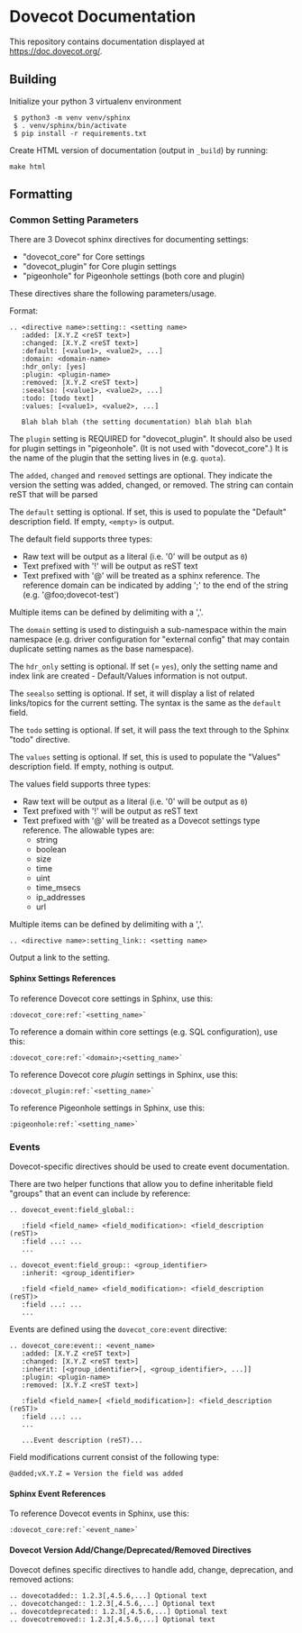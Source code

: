 Dovecot Documentation
=====================

This repository contains documentation displayed at https://doc.dovecot.org/.

Building
--------

Initialize your python 3 virtualenv environment

```
 $ python3 -m venv venv/sphinx
 $ . venv/sphinx/bin/activate
 $ pip install -r requirements.txt
```

Create HTML version of documentation (output in `_build`) by running:
```
make html
```

Formatting
----------

### Common Setting Parameters

There are 3 Dovecot sphinx directives for documenting settings:

  * "dovecot_core" for Core settings
  * "dovecot_plugin" for Core plugin settings
  * "pigeonhole" for Pigeonhole settings (both core and plugin)

These directives share the following parameters/usage.

Format:

```
.. <directive name>:setting:: <setting name>
   :added: [X.Y.Z <reST text>]
   :changed: [X.Y.Z <reST text>]
   :default: [<value1>, <value2>, ...]
   :domain: <domain-name>
   :hdr_only: [yes]
   :plugin: <plugin-name>
   :removed: [X.Y.Z <reST text>]
   :seealso: [<value1>, <value2>, ...]
   :todo: [todo text]
   :values: [<value1>, <value2>, ...]

   Blah blah blah (the setting documentation) blah blah blah
```

The `plugin` setting is REQUIRED for "dovecot_plugin". It should also be used
for plugin settings in "pigeonhole". (It is not used with "dovecot_core".)
It is the name of the plugin that the setting lives in (e.g. `quota`).

The `added`, `changed` and `removed` settings are optional. They indicate the
version the setting was added, changed, or removed. The string can contain
reST that will be parsed

The `default` setting is optional. If set, this is used to populate the
"Default" description field. If empty, `<empty>` is output.

The default field supports three types:
  * Raw text will be output as a literal (i.e. '0' will be output as `0`)
  * Text prefixed with '!' will be output as reST text
  * Text prefixed with '@' will be treated as a sphinx reference. The
    reference domain can be indicated by adding ';<domain>' to the end of the
    string (e.g. '@foo;dovecot-test')

Multiple items can be defined by delimiting with a ','.

The `domain` setting is used to distinguish a sub-namespace within the
main namespace (e.g. driver configuration for "external config" that may
contain duplicate setting names as the base namespace).

The `hdr_only` setting is optional. If set (= `yes`), only the setting name
and index link are created - Default/Values information is not output.

The `seealso` setting is optional. If set, it will display a list of related
links/topics for the current setting. The syntax is the same as the `default`
field.

The `todo` setting is optional. If set, it will pass the text through to the
Sphinx "todo" directive.

The `values` setting is optional. If set, this is used to populate the
"Values" description field. If empty, nothing is output.

The values field supports three types:
  * Raw text will be output as a literal (i.e. '0' will be output as `0`)
  * Text prefixed with '!' will be output as reST text
  * Text prefixed with '@' will be treated as a Dovecot settings type
    reference. The allowable types are:
    * string
    * boolean
    * size
    * time
    * uint
    * time_msecs
    * ip_addresses
    * url

Multiple items can be defined by delimiting with a ','.

```
.. <directive name>:setting_link:: <setting name>
```

Output a link to the setting.


#### Sphinx Settings References

To reference Dovecot core settings in Sphinx, use this:

```
:dovecot_core:ref:`<setting_name>`
```

To reference a domain within core settings (e.g. SQL configuration), use this:

```
:dovecot_core:ref:`<domain>;<setting_name>`
```

To reference Dovecot core *plugin* settings in Sphinx, use this:

```
:dovecot_plugin:ref:`<setting_name>`
```

To reference Pigeonhole settings in Sphinx, use this:

```
:pigeonhole:ref:`<setting_name>`
```

### Events

Dovecot-specific directives should be used to create event documentation.

There are two helper functions that allow you to define inheritable field
"groups" that an event can include by reference:

```
.. dovecot_event:field_global::

   :field <field_name> <field_modification>: <field_description (reST)>
   :field ...: ...
   ...

.. dovecot_event:field_group:: <group_identifier>
   :inherit: <group_identifier>

   :field <field_name> <field_modification>: <field_description (reST)>
   :field ...: ...
   ...
```

Events are defined using the ``dovecot_core:event`` directive:

```
.. dovecot_core:event:: <event_name>
   :added: [X.Y.Z <reST text>]
   :changed: [X.Y.Z <reST text>]
   :inherit: [<group_identifier>[, <group_identifier>, ...]]
   :plugin: <plugin-name>
   :removed: [X.Y.Z <reST text>]

   :field <field_name>[ <field_modification>]: <field_description (reST)>
   :field ...: ...
   ...

   ...Event description (reST)...
```

Field modifications current consist of the following type:

```
@added;vX.Y.Z = Version the field was added
```

#### Sphinx Event References

To reference Dovecot events in Sphinx, use this:

```
:dovecot_core:ref:`<event_name>`
```

#### Dovecot Version Add/Change/Deprecated/Removed Directives

Dovecot defines specific directives to handle add, change, deprecation, and
removed actions:

```
.. dovecotadded:: 1.2.3[,4.5.6,...] Optional text
.. dovecotchanged:: 1.2.3[,4.5.6,...] Optional text
.. dovecotdeprecated:: 1.2.3[,4.5.6,...] Optional text
.. dovecotremoved:: 1.2.3[,4.5.6,...] Optional text
